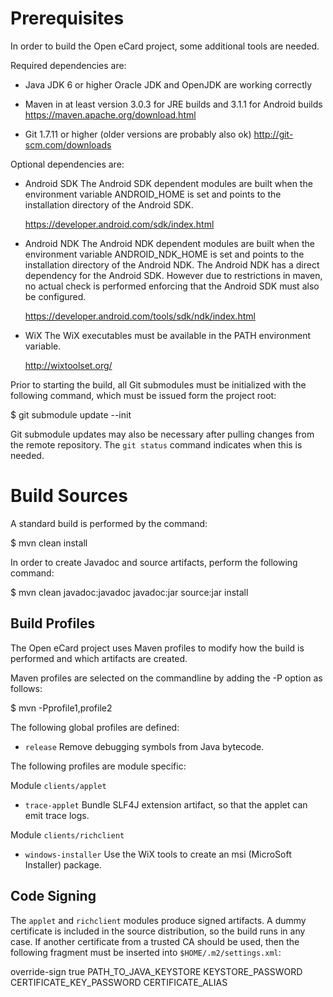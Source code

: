 Prerequisites
=============

In order to build the Open eCard project, some additional tools are needed.

Required dependencies are:
* Java JDK 6 or higher
  Oracle JDK and OpenJDK are working correctly

* Maven in at least version 3.0.3 for JRE builds and 3.1.1 for Android builds
  https://maven.apache.org/download.html

* Git 1.7.11 or higher (older versions are probably also ok)
  http://git-scm.com/downloads

Optional dependencies are:
* Android SDK
  The Android SDK dependent modules are built when the environment variable
  ANDROID_HOME is set and points to the installation directory of the Android
  SDK.

  https://developer.android.com/sdk/index.html

* Android NDK
  The Android NDK dependent modules are built when the environment variable
  ANDROID_NDK_HOME is set and points to the installation directory of the
  Android NDK. The Android NDK has a direct dependency for the Android
  SDK. However due to restrictions in maven, no actual check is performed
  enforcing that the Android SDK must also be configured.

  https://developer.android.com/tools/sdk/ndk/index.html

* WiX
  The WiX executables must be available in the PATH environment variable.

  http://wixtoolset.org/


Prior to starting the build, all Git submodules must be initialized with the
following command, which must be issued form the project root:

  $ git submodule update --init

Git submodule updates may also be necessary after pulling changes from the
remote repository. The `git status` command indicates when this is needed.


Build Sources
=============

A standard build is performed by the command:

  $ mvn clean install

In order to create Javadoc and source artifacts, perform the following command:

  $ mvn clean javadoc:javadoc javadoc:jar source:jar install


Build Profiles
--------------

The Open eCard project uses Maven profiles to modify how the build is
performed and which artifacts are created.

Maven profiles are selected on the commandline by adding the -P option as
follows:

  $ mvn -Pprofile1,profile2 <Maven goals>


The following global profiles are defined:
* `release`
  Remove debugging symbols from Java bytecode.

The following profiles are module specific:

Module `clients/applet`
* `trace-applet`
  Bundle SLF4J extension artifact, so that the applet can emit trace logs.

Module `clients/richclient`
* `windows-installer`
  Use the WiX tools to create an msi (MicroSoft Installer) package.


Code Signing
------------

The `applet` and `richclient` modules produce signed artifacts. A dummy
certificate is included in the source distribution, so the build runs in any
case. If another certificate from a trusted CA should be used, then the
following fragment must be inserted into `$HOME/.m2/settings.xml`:

  <profiles>
    <profile>
      <id>override-sign</id>
      <activation>
        <activeByDefault>true</activeByDefault>
      </activation>
      <properties>
        <sign.keystore>PATH_TO_JAVA_KEYSTORE</sign.keystore>
        <sign.storepass>KEYSTORE_PASSWORD</sign.storepass>
        <sign.keypass>CERTIFICATE_KEY_PASSWORD</sign.keypass>
        <sign.alias>CERTIFICATE_ALIAS</sign.alias>
      </properties>
    </profile>
  </profiles>
